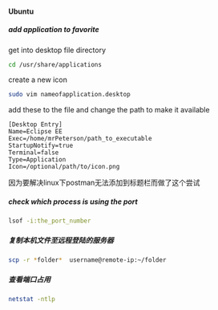 #### Ubuntu

##### add application to favorite
get into desktop file directory
```bash
cd /usr/share/applications
```

create a new icon
```bash
sudo vim nameofapplication.desktop
```
add these to the file and change the path to make it available
```
[Desktop Entry]
Name=Eclipse EE
Exec=/home/mrPeterson/path_to_executable
StartupNotify=true
Terminal=false
Type=Application
Icon=/optional/path/to/icon.png
```
因为要解决linux下postman无法添加到标题栏而做了这个尝试

##### check which process is using the port
```bash
lsof -i:the_port_number
```

##### 复制本机文件至远程登陆的服务器
```bash
scp -r *folder*  username@remote-ip:~/folder
```

##### 查看端口占用

```bash
netstat -ntlp
```